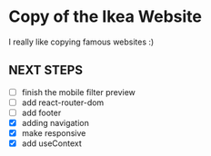 # Copy of the Ikea Website
I really like copying famous websites :)

## NEXT STEPS
- [ ] finish the mobile filter preview
- [ ] add react-router-dom
- [ ] add footer
- [x] adding navigation
- [x] make responsive
- [x] add useContext